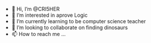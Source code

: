 - 👋 Hi, I’m @CRI5HER
- 👀 I’m interested in aprove Logic
- 🌱 I’m currently learning to be computer science teacher
- 💞️ I’m looking to collaborate on finding dinosaurs
- 📫 How to reach me ...

<!---
CRI5HER/CRI5HER is a ✨ special ✨ repository because its `README.md` (this file) appears on your GitHub profile.
You can click the Preview link to take a look at your changes.
--->
